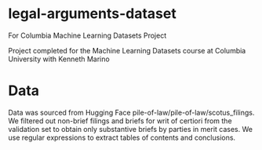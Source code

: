 # legal-arguments-dataset
For Columbia Machine Learning Datasets Project

Project completed for the Machine Learning Datasets course at Columbia University with Kenneth Marino

# Data

Data was sourced from Hugging Face pile-of-law/pile-of-law/scotus_filings. We filtered out non-brief filings and briefs for writ of certiori from the validation set to obtain only substantive briefs by parties in merit cases. We use regular expressions to extract tables of contents and conclusions.
